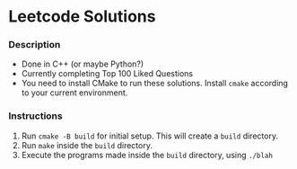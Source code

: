 # Leetcode Solutions

### Description
- Done in C++ (or maybe Python?)
- Currently completing Top 100 Liked Questions
- You need to install CMake to run these solutions. Install `cmake` according to your current environment.

### Instructions
1. Run `cmake -B build` for initial setup. This will create a `build` directory.
2. Run `make` inside the `build` directory. 
3. Execute the programs made inside the `build` directory, using `./blah`
